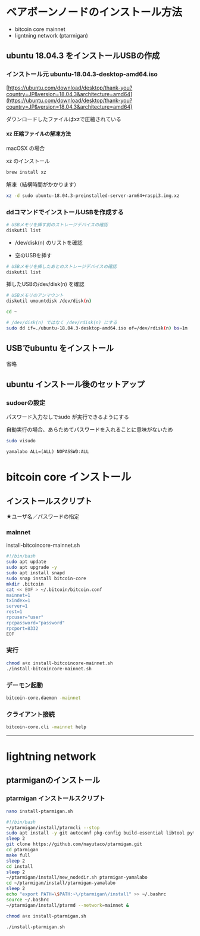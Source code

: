# ベアボーンノードのインストール方法

* bitcoin core mainnet
* ligntning network (ptarmigan)


## ubuntu 18.04.3 をインストールUSBの作成


### インストール元 ubuntu-18.04.3-desktop-amd64.iso

[https://ubuntu.com/download/desktop/thank-you?country=JP&version=18.04.3&architecture=amd64](https://ubuntu.com/download/desktop/thank-you?country=JP&version=18.04.3&architecture=amd64)


ダウンロードしたファイルはxzで圧縮されている

#### xz 圧縮ファイルの解凍方法

macOSX の場合

xz  のインストール

```bash
brew install xz
```

解凍（結構時間がかかります）

```bash
xz -d sudo ubuntu-18.04.3-preinstalled-server-arm64+raspi3.img.xz
```

### ddコマンドでインストールUSBを作成する


```bash
# USBメモリを挿す前のストレージデバイスの確認
diskutil list
```

* /dev/disk(n) のリストを確認

* 空のUSBを挿す

```bash
# USBメモリを挿したあとのストレージデバイスの確認
diskutil list
```

挿したUSBの/dev/disk(n) を確認

```bash
# USBメモリのアンマウント
diskutil umountdisk /dev/disk(n)
```


```bash
cd ~

# /dev/disk(n) ではなく /dev/rdisk(n) にする
sudo dd if=./ubuntu-18.04.3-desktop-amd64.iso of=/dev/rdisk(n) bs=1m
```

## USBでubuntu をインストール

省略

## ubuntu インストール後のセットアップ

### sudoerの設定

パスワード入力なしでsudo が実行できるようにする

自動実行の場合、あらためてパスワードを入れることに意味がないため

```bash
sudo visudo
```

```
yamalabo ALL=(ALL) NOPASSWD:ALL
```


# bitcoin core インストール

## インストールスクリプト


★ユーザ名／パスワードの指定


### mainnet

install-bitcoincore-mainnet.sh

```bash
#!/bin/bash
sudo apt update
sudo apt upgrade -y
sudo apt install snapd
sudo snap install bitcoin-core
mkdir .bitcoin
cat << EOF > ~/.bitcoin/bitcoin.conf
mainnet=1
txindex=1
server=1
rest=1
rpcuser="user"
rpcpassword="password"
rpcport=8332
EOF
```

### 実行

```bash
chmod a+x install-bitcoincore-mainnet.sh
./install-bitcoincore-mainnet.sh

```

### デーモン起動


```bash
bitcoin-core.daemon -mainnet
```

### クライアント接続

```bash
bitcoin-core.cli -mainnet help
```
---

# lightning network 

## ptarmiganのインストール

### ptarmigan インストールスクリプト

```bash
nano install-ptarmigan.sh
```

```bash
#!/bin/bash
~/ptarmigan/install/ptarmcli --stop
sudo apt install -y git autoconf pkg-config build-essential libtool python3 wget jq bc
sleep 2
git clone https://github.com/nayutaco/ptarmigan.git
cd ptarmigan
make full
sleep 2
cd install
sleep 2
~/ptarmigan/install/new_nodedir.sh ptarmigan-yamalabo
cd ~/ptarmigan/install/ptarmigan-yamalabo
sleep 2
echo "export PATH=\$PATH:~\/ptarmigan\/install" >> ~/.bashrc
source ~/.bashrc
~/ptarmigan/install/ptarmd --network=mainnet &
```


```bash
chmod a+x install-ptarmigan.sh
```

```bash
./install-ptarmigan.sh
```

